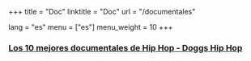 +++
title = "Doc"
linktitle = "Doc"
url = "/documentales"

lang = "es"
menu = ["es"]
menu_weight = 10
+++

### <a href="https://doggshiphop.com/los-10-mejores-documentales-de-hip-hop/">Los 10 mejores documentales de Hip Hop - Doggs Hip Hop</a>
